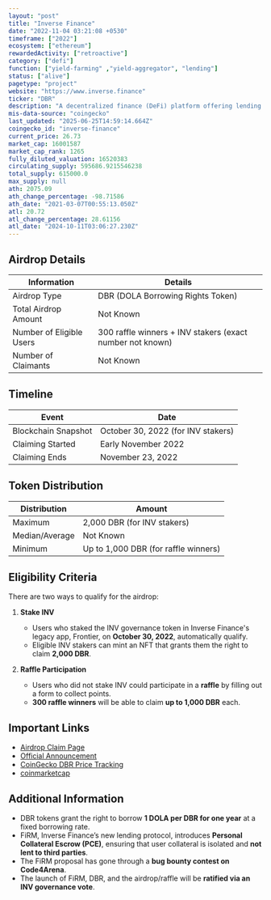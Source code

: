 ```yaml
---
layout: "post"
title: "Inverse Finance"
date: "2022-11-04 03:21:08 +0530"
timeframe: ["2022"]
ecosystem: ["ethereum"]
rewardedActivity: ["retroactive"]
category: ["defi"]
function: ["yield-farming" ,"yield-aggregator", "lending"]
status: ["alive"]
pagetype: "project"
website: "https://www.inverse.finance"
ticker: "DBR"
description: "A decentralized finance (DeFi) platform offering lending and borrowing solutions, including the DOLA stablecoin and DBR borrowing rights."
mis-data-source: "coingecko"
last_updated: "2025-06-25T14:59:14.664Z"
coingecko_id: "inverse-finance"
current_price: 26.73
market_cap: 16001587
market_cap_rank: 1265
fully_diluted_valuation: 16520383
circulating_supply: 595686.9215546238
total_supply: 615000.0
max_supply: null
ath: 2075.09
ath_change_percentage: -98.71586
ath_date: "2021-03-07T00:55:13.050Z"
atl: 20.72
atl_change_percentage: 28.61156
atl_date: "2024-10-11T03:06:27.230Z"
---
```


## Airdrop Details

| Information              | Details                                                   |
| ------------------------ | --------------------------------------------------------- |
| Airdrop Type             | DBR (DOLA Borrowing Rights Token)                         |
| Total Airdrop Amount     | Not Known                                                 |
| Number of Eligible Users | 300 raffle winners + INV stakers (exact number not known) |
| Number of Claimants      | Not Known                                                 |

## Timeline

| Event               | Date                               |
| ------------------- | ---------------------------------- |
| Blockchain Snapshot | October 30, 2022 (for INV stakers) |
| Claiming Started    | Early November 2022                |
| Claiming Ends       | November 23, 2022                  |

## Token Distribution

| Distribution   | Amount                               |
| -------------- | ------------------------------------ |
| Maximum        | 2,000 DBR (for INV stakers)          |
| Median/Average | Not Known                            |
| Minimum        | Up to 1,000 DBR (for raffle winners) |

## Eligibility Criteria

There are two ways to qualify for the airdrop:

1. **Stake INV**

   - Users who staked the INV governance token in Inverse Finance's legacy app, Frontier, on **October 30, 2022**, automatically qualify.
   - Eligible INV stakers can mint an NFT that grants them the right to claim **2,000 DBR**.

2. **Raffle Participation**
   - Users who did not stake INV could participate in a **raffle** by filling out a form to collect points.
   - **300 raffle winners** will be able to claim **up to 1,000 DBR** each.

## Important Links

- [Airdrop Claim Page](https://www.inverse.finance/claim-dbr)
- [Official Announcement](https://www.inverse.finance/blog/posts/en-US/dola-borrowing-rights-dbr-airdrop)
- [CoinGecko DBR Price Tracking](https://www.coingecko.com/en/coins/dola)
- [coinmarketcap](https://coinmarketcap.com/currencies/dola-borrowing-right)

## Additional Information

- DBR tokens grant the right to borrow **1 DOLA per DBR for one year** at a fixed borrowing rate.
- FiRM, Inverse Finance’s new lending protocol, introduces **Personal Collateral Escrow (PCE)**, ensuring that user collateral is isolated and **not lent to third parties**.
- The FiRM proposal has gone through a **bug bounty contest on Code4Arena**.
- The launch of FiRM, DBR, and the airdrop/raffle will be **ratified via an INV governance vote**.